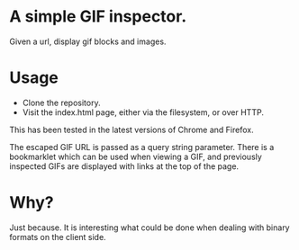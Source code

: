 A simple GIF inspector.
==

Given a url, display gif blocks and images.

Usage
==
* Clone the repository.
* Visit the index.html page, either via the filesystem, or over HTTP.

This has been tested in the latest versions of Chrome and Firefox.

The escaped GIF URL is passed as a query string parameter. There is a bookmarklet which can be used when viewing a GIF, and previously inspected GIFs are displayed with links at the top of the page.

Why?
==

Just because. It is interesting what could be done when dealing with binary formats on the client side.
